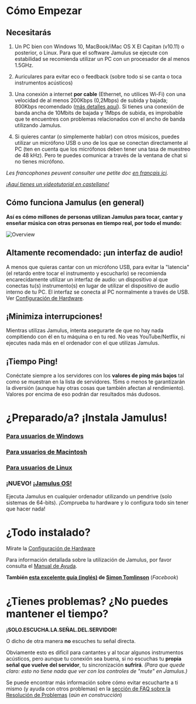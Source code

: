 # Cómo Empezar
## Necesitarás

1. Un PC bien con Windows 10, MacBook/iMac OS X El Capitan (v10.11) o posterior, o Linux. Para que el software Jamulus se ejecute con estabilidad se recomienda utilizar un PC con un procesador de al menos 1.5GHz.

1. Auriculares para evitar eco o feedback (sobre todo si se canta o toca instrumentos acústicos)

1. Una conexión a internet **por cable** (Ethernet, no utilices Wi-Fi) con una velocidad de al menos 200Kbps (0,2Mbps) de subida y bajada; 800Kbps recomendado ([más detalles aquí](Quality,-delay-and-network-bandwidth)). Si tienes una conexión de banda ancha de 10Mbits de bajada y 1Mbps de subida, es improbable que te encuentres con problemas relacionados con el ancho de banda utilizando Jamulus.

1. Si quieres cantar (o simplemente hablar) con otros músicos, puedes utilizar un micrófono USB o uno de los que se conectan directamente al PC (ten en cuenta que los micrófonos deben tener una tasa de muestreo de 48 kHz). Pero te puedes comunicar a través de la ventana de chat si no tienes micrófono.

_Les francophones peuvent consulter une petite doc [en français ici](https://github.com/fredsiva/corojam/blob/master/README.md)._

_[¡Aquí tienes un videotutorial en castellano!](https://youtu.be/n3lsE1CCz1U)_


## Cómo funciona Jamulus (en general)

**Así es cómo millones de personas utilizan Jamulus para tocar, cantar y enseñar música con otras personas en tiempo real, por todo el mundo:**

![Overview](https://user-images.githubusercontent.com/5199505/92494483-25eaf900-f1cc-11ea-899c-19a2f56726d4.png)

## Altamente recomendado: ¡un interfaz de audio!

A menos que quieras cantar con un micrófono USB, para evitar la "latencia" (el retardo entre tocar el instrumento y escucharlo) se recomienda encarecidamente utilizar un interfaz de audio: un dispositivo al que conectas tu(s) instrumento(s) en lugar de utilizar el dispositivo de audio interno de tu PC. El interfaz se conecta al PC normalmente a través de USB. Ver [Configuración de Hardware](Hardware-Setup).

## ¡Minimiza interrupciones!

Mientras utilizas Jamulus, intenta asegurarte de que no hay nada compitiendo con él en tu máquina o en tu red. No veas YouTube/Netflix, ni ejecutes nada más en el ordenador con el que utilizas Jamulus.

## ¡Tiempo Ping!

Conéctate siempre a los servidores con los **valores de ping más bajos** tal como se muestran en la lista de servidores. 15ms o menos te garantizarán la diversión (aunque hay otras cosas que también afectan al rendimiento). Valores por encima de eso podrán dar resultados más dudosos.

# ¿Preparado/a? ¡Instala Jamulus!

### [Para usuarios de Windows](Installation-for-Windows)

### [Para usuarios de Macintosh](Installation-for-Macintosh)

### [Para usuarios de Linux](Installation-for-Linux)

### ¡NUEVO! [¡Jamulus OS!](https://sourceforge.net/projects/jamulus-os/files/JamulusOS/)

Ejecuta Jamulus en cualquier ordenador utilizando un pendrive (solo sistemas de 64-bits). ¡Comprueba tu hardware y lo configura todo sin tener que hacer nada!

# ¿Todo instalado?

Mírate la [Configuración de Hardware](Hardware-Setup)

Para información detallada sobre la utilización de Jamulus, por favor consulta el [Manual de Ayuda](https://github.com/corrados/jamulus/blob/master/src/res/homepage/manual.md).

**También [esta excelente guía (inglés)](https://www.facebook.com/notes/jamulus-online-musicianssingers-jamming/idiots-guide-to-jamulus-app/510044532903831/) de [Simon Tomlinson](https://www.facebook.com/simon.james.tomlinson?eid=ARBQoY3KcZAtS3pGdLJuqvQTeRSOo4gHdQZT7nNzOt1oPMGgZ4_3GERe-rOyH5PxsSHVYYXjWwcqd71a)** (_Facebook_)

# ¿Tienes problemas? ¿No puedes mantener el tiempo?

**¡SOLO.ESCUCHA.LA.SEÑAL.DEL.SERVIDOR!**

O dicho de otra manera **no** escuches tu señal directa.

Obviamente esto es difícil para cantantes y al tocar algunos instrumentos acústicos, pero aunque tu conexión sea buena, si no escuchas tu **propia señal que vuelve del servidor**, tu sincronización **sufrirá**. _(Para que quede claro: esto no tiene nada que ver con los controles de "mute" en Jamulus.)_

Se puede encontrar más información sobre cómo evitar escucharte a ti mismo (y ayuda con otros problemas) en la [sección de FAQ sobre la Resolución de Problemas](Client-Troubleshooting) (_aún en construcción_)
